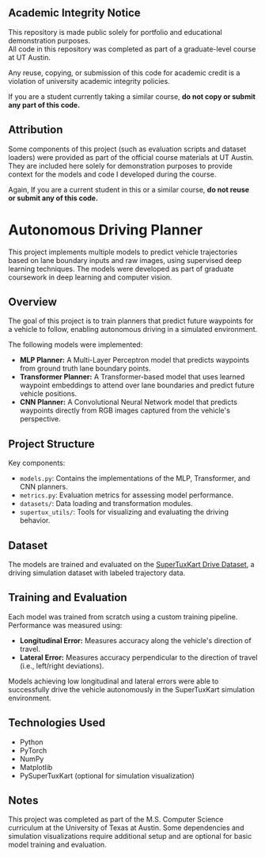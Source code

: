 ## Academic Integrity Notice

This repository is made public solely for portfolio and educational demonstration purposes.  
All code in this repository was completed as part of a graduate-level course at UT Austin.

Any reuse, copying, or submission of this code for academic credit is a violation of university academic integrity policies.

If you are a student currently taking a similar course, **do not copy or submit any part of this code.**

## Attribution

Some components of this project (such as evaluation scripts and dataset loaders) were provided as part of the official course materials at UT Austin.  
They are included here solely for demonstration purposes to provide context for the models and code I developed during the course.

Again, If you are a current student in this or a similar course, **do not reuse or submit any of this code.**



# Autonomous Driving Planner

This project implements multiple models to predict vehicle trajectories based on lane boundary inputs and raw images, using supervised deep learning techniques. The models were developed as part of graduate coursework in deep learning and computer vision.

## Overview

The goal of this project is to train planners that predict future waypoints for a vehicle to follow, enabling autonomous driving in a simulated environment.

The following models were implemented:
- **MLP Planner:** A Multi-Layer Perceptron model that predicts waypoints from ground truth lane boundary points.
- **Transformer Planner:** A Transformer-based model that uses learned waypoint embeddings to attend over lane boundaries and predict future vehicle positions.
- **CNN Planner:** A Convolutional Neural Network model that predicts waypoints directly from RGB images captured from the vehicle's perspective.

## Project Structure


Key components:
- `models.py`: Contains the implementations of the MLP, Transformer, and CNN planners.
- `metrics.py`: Evaluation metrics for assessing model performance.
- `datasets/`: Data loading and transformation modules.
- `supertux_utils/`: Tools for visualizing and evaluating the driving behavior.

## Dataset

The models are trained and evaluated on the [SuperTuxKart Drive Dataset](https://www.cs.utexas.edu/~bzhou/dl_class/drive_data.zip), a driving simulation dataset with labeled trajectory data.

## Training and Evaluation

Each model was trained from scratch using a custom training pipeline. Performance was measured using:
- **Longitudinal Error:** Measures accuracy along the vehicle's direction of travel.
- **Lateral Error:** Measures accuracy perpendicular to the direction of travel (i.e., left/right deviations).

Models achieving low longitudinal and lateral errors were able to successfully drive the vehicle autonomously in the SuperTuxKart simulation environment.

## Technologies Used

- Python
- PyTorch
- NumPy
- Matplotlib
- PySuperTuxKart (optional for simulation visualization)


## Notes

This project was completed as part of the M.S. Computer Science curriculum at the University of Texas at Austin. Some dependencies and simulation visualizations require additional setup and are optional for basic model training and evaluation.
